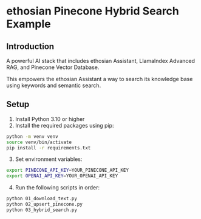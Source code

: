 # ethosian Pinecone Hybrid Search Example

## Introduction

A powerful AI stack that includes ethosian Assistant, LlamaIndex Advanced RAG, and Pinecone Vector Database.

This empowers the ethosian Assistant a way to search its knowledge base using keywords and semantic search.

## Setup

1. Install Python 3.10 or higher
2. Install the required packages using pip:
```bash
python -m venv venv
source venv/bin/activate
pip install -r requirements.txt
```
3. Set environment variables:
```bash
export PINECONE_API_KEY=YOUR_PINECONE_API_KEY
export OPENAI_API_KEY=YOUR_OPENAI_API_KEY
```
4. Run the following scripts in order:
```bash
python 01_download_text.py
python 02_upsert_pinecone.py
python 03_hybrid_search.py
```